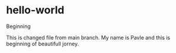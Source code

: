 # hello-world
Beginning 

This is changed file from  main branch. 
My name is Pavle and this is beginning of beautifull jorney. 
